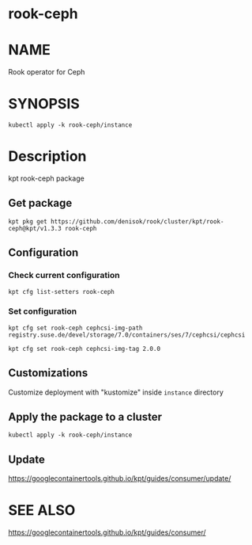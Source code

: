 rook-ceph
==================================================

# NAME

  Rook operator for Ceph

# SYNOPSIS

`kubectl apply -k rook-ceph/instance`

# Description

kpt rook-сeph package

## Get package

`kpt pkg get https://github.com/denisok/rook/cluster/kpt/rook-ceph@kpt/v1.3.3 rook-ceph`

## Configuration

### Check current configuration

`kpt cfg list-setters rook-ceph`

### Set configuration

`kpt cfg set rook-ceph cephcsi-img-path registry.suse.de/devel/storage/7.0/containers/ses/7/cephcsi/cephcsi`

`kpt cfg set rook-ceph cephcsi-img-tag 2.0.0`

## Customizations

Customize deployment with "kustomize" inside `instance`  directory

## Apply the package to a cluster

`kubectl apply -k rook-ceph/instance`

## Update

https://googlecontainertools.github.io/kpt/guides/consumer/update/

# SEE ALSO

https://googlecontainertools.github.io/kpt/guides/consumer/

